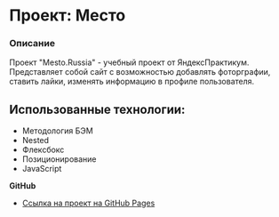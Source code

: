 # Проект: Место

### Описание
Проект "Mesto.Russia" - учебный проект от ЯндексПрактикум. Представляет собой сайт c возможностью добавлять фоторграфии, ставить лайки, изменять информацию в профиле пользователя.

## Использованные технологии:
* Методология БЭМ
* Nested
* Флексбокс
* Позиционирование
* JavaScript

**GitHub**

* [Ссылка на проект на GitHub Pages](https://waxno3a-16.github.io/mesto/)
